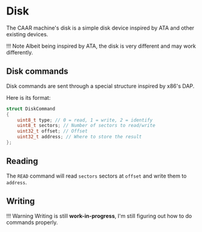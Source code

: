 # Disk
The CAAR machine's disk is a simple disk device inspired by ATA and other existing devices.

!!! Note
	Albeit being inspired by ATA, the disk is very different and may work differently.

## Disk commands
Disk commands are sent through a special structure inspired by x86's DAP.

Here is its format:

```c
struct DiskCommand
{
	uint8_t type; // 0 = read, 1 = write, 2 = identify
	uint8_t sectors; // Number of sectors to read/write
	uint32_t offset; // Offset
	uint32_t address; // Where to store the result
};
```

## Reading
The `READ` command will read `sectors` sectors at `offset` and write them to `address`.

## Writing
!!! Warning
	Writing is still **work-in-progress**, I'm still figuring out how to do commands properly.
